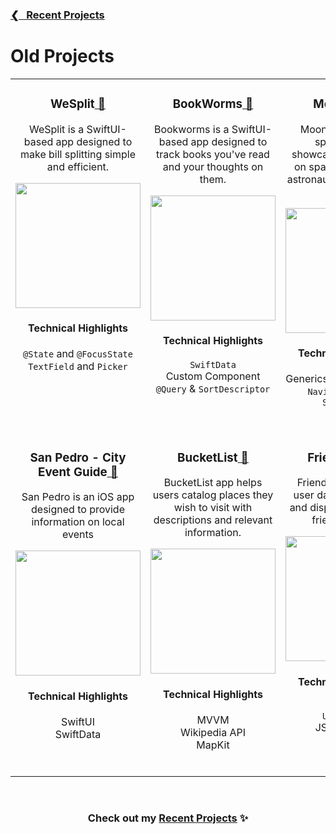 <h3 ><a href="https://github.com/ricardonovelot">❮󠀠󠀠‎‎‎ &nbsp; Recent Projects</a></h3>

# Old Projects
<table>
<tr>

<!-- PROJECT 1 -->
  
<td valign="top" align="center">
<h3>WeSplit<a href="https://github.com/ricardonovelot/WeSplit"> 🔗</a></h3>

WeSplit is a SwiftUI-based app designed to make bill splitting simple and efficient.

<img src="https://github.com/ricardonovelot/WeSplit/assets/84286086/3af0962b-8838-441b-8f25-139231efb13a" width="200">

#### Technical Highlights

<p>
  
  `@State` and `@FocusState` <br>
  `TextField` and `Picker`

</p>
<br>
</td>

<!-- PROJECT 2 -->
  
<td valign="top" align="center">
<h3>BookWorms<a href="https://github.com/ricardonovelot/BookWorms"> 🔗</a></h3>

Bookworms is a SwiftUI-based app designed to track books you've read and your thoughts on them.

<img src="https://github.com/ricardonovelot/BookWorms/assets/84286086/b792b98e-516b-4435-b305-e1f33ece8049" width="200">

#### Technical Highlights

<p>
  
`SwiftData`<br>
Custom Component<br>
`@Query` & `SortDescriptor`

</p>
</td>

<!-- PROJECT 3 -->

<td valign="top" align="center">

<h3>MoonShot<a href="https://github.com/ricardonovelot/Moonshot"> 🔗</a></h3>

Moonshot dives into space history, showcasing information on space missions and astronauts in an engaging way

<img src="https://github.com/ricardonovelot/Moonshot/assets/84286086/63e9c612-1b0e-4d8c-b00b-a08ad800ab13" width="200">

#### Technical Highlights

<p>
  
  Generics for Codable Data<br>
`NavigationLink` & `ScrollView`

</p>
<br>
</td>  
</tr>

<!-- ROW 2 -->

<tr>

<!-- PROJECT 4 -->
  
<td valign="top" align="center">
  
<h3>San Pedro - City Event Guide<a href="https://github.com/ricardonovelot/SanPedroEventGuide"> 🔗</a></h3>

San Pedro is an iOS app designed to provide information on local events

<img src="https://github.com/ricardonovelot/EventosSanPedro/assets/84286086/f582f6ef-5b37-4587-81c0-c827469adf5a" width="200">

#### Technical Highlights

<p>
  
SwiftUI<br>
SwiftData

</p>
<br>
</td>

<!-- PROJECT 5 -->
  
<td valign="top" align="center">

<h3>BucketList<a href="https://github.com/ricardonovelot/BucketList"> 🔗</a></h3>

BucketList app helps users catalog places they wish to visit with descriptions and relevant information.

<img src="https://github.com/ricardonovelot/Projects/assets/84286086/bd65c0aa-914a-491a-a00a-972ebadb5620" width="200">

#### Technical Highlights

<p>

MVVM<br>
Wikipedia API<br>
MapKit

</p>
<br>
</td>

<!-- PROJECT 6 -->

<td valign="top" align="center">

<h3>FriendFaces<a href="https://github.com/ricardonovelot/FriendFaces"> 🔗</a></h3>

FriendFaces retrieves user data from the web and displays it in a user-friendly format.

<img src="https://github.com/ricardonovelot/FriendFaces/assets/84286086/f37784ef-9b1b-4041-acd3-60b0e5da563a" width="200">

#### Technical Highlights

<p>
  
`SwiftData`<br>
`URLSession`<br>
JSON parsing

</p>
<br>
</td>
  
</tr>

</table>


<br>
<h3 align="center">Check out my <a href="https://github.com/ricardonovelot">Recent Projects</a> ✨</h3>
<br>

